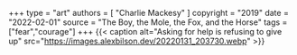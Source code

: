 +++
type = "art"
authors = [
  "Charlie Mackesy"
]
copyright = "2019"
date = "2022-02-01"
source = "The Boy, the Mole, the Fox, and the Horse"
tags = ["fear","courage"]
+++
{{< caption alt="Asking for help is refusing to give up" src="https://images.alexbilson.dev/20220131_203730.webp" >}}
